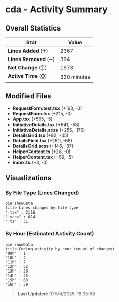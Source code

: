 # cda - Activity Summary 

## Overall Statistics

| Stat                   | Value                                                             |
| ---------------------- | ----------------------------------------------------------------- |
| **Lines Added** (➕)   | 2367                                          |
| **Lines Removed** (➖) | 394                                        |
| **Net Change** (↕)    | 1973                |
| **Active Time** (⌚)   | 330 minutes |


## Modified Files
- **RequestForm.test.tsx** (+163, -0)
- **RequestForm.tsx** (+215, -0)
- **App.tsx** (+505, -5)
- **InitiativeDetails.tsx** (+641, -58)
- **InitiativeDetails.scss** (+255, -176)
- **DetailsGrid.tsx** (+92, -45)
- **DetailsField.tsx** (+260, -68)
- **DetailsGrid.scss** (+146, -37)
- **HelperContent.ts** (+28, -0)
- **HelperContent.tsx** (+59, -5)
- **index.ts** (+3, -0)

## Visualizations

### By File Type (Lines Changed)

```mermaid
pie showData
title Lines changed by file type
".tsx" : 2116
".scss" : 614
".ts" : 31
```

### By Hour (Estimated Activity Count)

```mermaid
pie showData
title Coding activity by hour (count of changes)
"09h" : 1
"10h" : 4
"11h" : 7
"12h" : 52
"13h" : 28
"14h" : 25
"15h" : 63
"16h" : 39
```


> **Last Updated:** 07/04/2025, 16:35:58